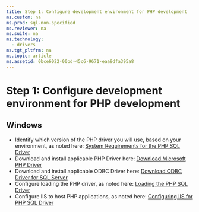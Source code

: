 ```yaml
---
title: Step 1: Configure development environment for PHP development
ms.custom: na
ms.prod: sql-non-specified
ms.reviewer: na
ms.suite: na
ms.technology: 
  - drivers
ms.tgt_pltfrm: na
ms.topic: article
ms.assetid: 0bce6022-00bd-45c6-9671-eaa9dfa395a8
---
```

# Step 1: Configure development environment for PHP development
## Windows  
  
* Identify which version of the PHP driver you will use, based on your environment, as noted here:  [System Requirements for the PHP SQL Driver](../content/System-Requirements-for-the-PHP-SQL-Driver.md)
* Download and install applicable PHP Driver here: [Download Microsoft PHP Driver](https://www.microsoft.com/download/details.aspx?id=20098)  
* Download and install applicable ODBC Driver here:  [Download ODBC Driver for SQL Server](../content/Download-ODBC-Driver-for-SQL-Server.md)  
* Configure loading the PHP driver, as noted here: [Loading the PHP SQL Driver](../content/Loading-the-PHP-SQL-Driver.md) 
* Configure IIS to host PHP applications, as noted here: [Configuring IIS for PHP SQL Driver](../content/Configuring-IIS-for-PHP-SQL-Driver.md)